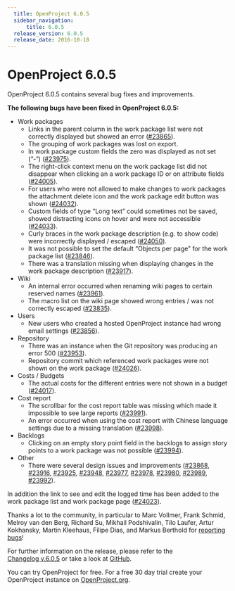 ```yaml
---
  title: OpenProject 6.0.5
  sidebar_navigation:
      title: 6.0.5
  release_version: 6.0.5
  release_date: 2016-10-18
---
```


# OpenProject 6.0.5

OpenProject 6.0.5 contains several bug fixes and improvements.

**The following bugs have been fixed in OpenProject 6.0.5:**

  - Work packages
      - Links in the parent column in the work package list were not
        correctly displayed but showed an error
        ([#23865](https://community.openproject.com/work_packages/23865/activity)).
      - The grouping of work packages was lost on export.
      - In work package custom fields the zero was displayed as not set
        (“-“)
        ([#23975](https://community.openproject.com/work_packages/23975/activity)).
      - The right-click context menu on the work package list did not
        disappear when clicking an a work package ID or on attribute
        fields
        ([#24005](https://community.openproject.com/work_packages/24005/activity)).
      - For users who were not allowed to make changes to work packages
        the attachment delete icon and the work package edit button was
        shown
        ([#24032](https://community.openproject.com/work_packages/24032/activity)).
      - Custom fields of type “Long text” could sometimes not be saved,
        showed distracting icons on hover and were not accessible
        ([#24033](https://community.openproject.com/work_packages/24033/activity)).
      - Curly braces in the work package description (e.g. to show code)
        were incorrectly displayed / escaped
        ([#24050](https://community.openproject.com/work_packages/24050/activity)).
      - It was not possible to set the default “Objects per page” for
        the work package list
        ([#23846](https://community.openproject.com/work_packages/23846/activity)).
      - There was a translation missing when displaying changes in the
        work package description
        ([#23917](https://community.openproject.com/work_packages/23917/activity)).
  - Wiki
      - An internal error occurred when renaming wiki pages to certain
        reserved names
        ([#23961](https://community.openproject.com/work_packages/23961/activity)).
      - The macro list on the wiki page showed wrong entries / was not
        correctly escaped
        ([#23835](https://community.openproject.com/work_packages/23835/activity)).
  - Users
      - New users who created a hosted OpenProject instance had wrong
        email settings
        ([#23856](https://community.openproject.com/work_packages/23856/activity)).
  - Repository
      - There was an instance when the Git repository was producing an
        error 500
        ([#23953](https://community.openproject.com/work_packages/23953/activity)).
      - Repository
        commit which referenced work packages were not shown on the work
        package
        ([#24026](https://community.openproject.com/work_packages/24026/activity)).
  - Costs / Budgets
      - The actual costs for the different entries were not shown in a
        budget
        ([#24017](https://community.openproject.com/work_packages/24017/activity)).
  - Cost report
      - The scrollbar for the cost report table was missing which made
        it impossible to see large reports
        ([#23991](https://community.openproject.com/work_packages/23991/activity)).
      - An error occurred when using the cost report with Chinese
        language settings due to a missing translation
        ([#23998](https://community.openproject.com/work_packages/23998/activity)).
  - Backlogs
      - Clicking on an empty story point field in the backlogs to assign
        story points to a work package was not possible
        ([#23994](https://community.openproject.com/work_packages/23994/activity)).
  - Other
      - There were several design issues and improvements
        ([#23868](https://community.openproject.com/work_packages/23868/activity),
        [#23916](https://community.openproject.com/work_packages/23916/activity),
        [#23925](https://community.openproject.com/work_packages/23925/activity),
        [#23948](https://community.openproject.com/work_packages/23948/activity),
        [#23977](https://community.openproject.com/work_packages/23977/activity),
        [#23978](https://community.openproject.com/work_packages/23978/activity),
        [#23980](https://community.openproject.com/work_packages/23980/activity),
        [#23989](https://community.openproject.com/work_packages/23989/activity),
        [#23992](https://community.openproject.com/work_packages/23992/activity)).

In addition the link to see and edit the logged time has been added to
the work package list and work package page
([#24023](https://community.openproject.com/work_packages/24023/activity)).

Thanks a lot to the community, in particular to Marc Vollmer, Frank
Schmid, Melroy van den Berg, Richard Su, Mikhail Podshivalin, Tilo
Laufer, Artur Kokhansky, Martin Kleehaus, Filipe Dias, and Markus
Berthold  for [reporting
bugs](../../../development/report-a-bug/)!

For further information on the release, please refer to the  
[Changelog v.6.0.5](https://community.openproject.com/versions/817) 
or take a look at
[GitHub](https://github.com/opf/openproject/tree/v6.0.5).

You can try OpenProject for free. For a free 30 day trial create your
OpenProject instance on [OpenProject.org](https://openproject.org/).


